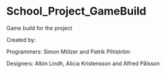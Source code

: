 School_Project_GameBuild
========================

Game build for the project

Created by:

Programmers:
Simon Mölzer and Patrik Pihlström

Designers:
Albin Lindh, Alicia Kristensson and Alfred Pålsson
